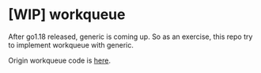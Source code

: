 # [WIP] workqueue

After go1.18 released, generic is coming up. So as an exercise, this repo try to implement workqueue with generic.

Origin workqueue code is [here](https://github.com/kubernetes/client-go/tree/master/util/workqueue).

